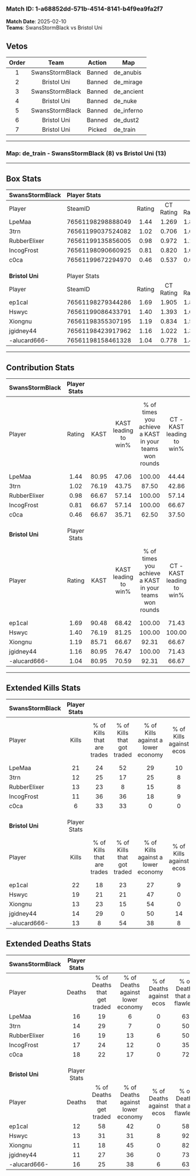 ### Match ID: 1-a68852dd-571b-4514-8141-b4f9ea9fa2f7  
**Match Date**: 2025-02-10  
**Teams**: SwansStormBlack vs Bristol Uni  

## Vetos  

| Order | Team | Action | Map |
| :---: | :--: | :----: | --- |
| 1 | SwansStormBlack | Banned | de_anubis |
| 2 | Bristol Uni | Banned | de_mirage |
| 3 | SwansStormBlack | Banned | de_ancient |
| 4 | Bristol Uni | Banned | de_nuke |
| 5 | SwansStormBlack | Banned | de_inferno |
| 6 | Bristol Uni | Banned | de_dust2 |
| 7 | Bristol Uni | Picked | de_train |

---  

### **Map**: de_train - SwansStormBlack (8) vs Bristol Uni (13)  
---  

## Box Stats  

| **SwansStormBlack** | Player Stats      |        |           |          |       |       |       |         |        |      |     |
| :- | :- | :-: | :-: | :-: | :-: | :-: | :-: | :-: | :-: | :-: | :-: |
| Player              | SteamID           | Rating | CT Rating | T Rating | KAST  |  ADR  | Kills | Assists | Deaths | K/D  | HS% |
| LpeMaa              | 76561198298888049 |  1.44  |   1.269   |  1.859   | 80.95 | 98.9  |  21   |    2    |   16   | 1.31 | 52  |
| 3trn                | 76561199037524082 |  1.02  |   0.706   |  1.679   | 76.19 | 70.8  |  12   |    8    |   14   | 0.86 | 25  |
| RubberElixer        | 76561199135856005 |  0.98  |   0.972   |  1.165   | 66.67 | 84.4  |  13   |    6    |   16   | 0.81 | 69  |
| IncogFrost          | 76561198090660925 |  0.81  |   0.820   |  1.033   | 66.67 | 74.3  |  11   |    0    |   17   | 0.65 | 72  |
| c0ca                | 76561199672294970 |  0.46  |   0.537   |  0.626   | 66.67 | 36.2  |   6   |    2    |   18   | 0.33 | 50  |
|                     |                   |        |           |          |       |       |       |         |        |      |     |
|                     |                   |        |           |          |       |       |       |         |        |      |     |
|                     |                   |        |           |          |       |       |       |         |        |      |     |
| **Bristol Uni**     | Player Stats      |        |           |          |       |       |       |         |        |      |     |
| Player              | SteamID           | Rating | CT Rating | T Rating | KAST  |  ADR  | Kills | Assists | Deaths | K/D  | HS% |
| ep1cal              | 76561198279344286 |  1.69  |   1.905   |  1.867   | 90.48 | 108.8 |  22   |    5    |   12   | 1.83 | 59  |
| Hswyc               | 76561199086433791 |  1.40  |   1.393   |  1.621   | 76.19 | 100.5 |  19   |    2    |   13   | 1.46 | 63  |
| Xiongnu             | 76561198355307195 |  1.19  |   0.834   |  1.542   | 85.71 | 67.2  |  13   |    6    |   11   | 1.18 | 15  |
| jgidney44           | 76561198423917962 |  1.16  |   1.022   |  1.398   | 80.95 | 58.5  |  14   |    5    |   11   | 1.27 | 21  |
| -alucard666-        | 76561198158461328 |  1.04  |   0.778   |  1.426   | 80.95 | 74.4  |  13   |    5    |   16   | 0.81 | 84  |
---  

## Contribution Stats  

| **SwansStormBlack** | Player Stats |       |                      |                                                        |                           |                                                             |                          |                                                            |
| :- | :-: | :-: | :-: | :-: | :-: | :-: | :-: | :-: |
| Player              |    Rating    | KAST  | KAST leading to win% | % of times you achieve a KAST in your teams won rounds | CT - KAST leading to win% | CT - % of times you achieve a KAST in your teams won rounds | T - KAST leading to win% | T - % of times you achieve a KAST in your teams won rounds |
| LpeMaa              |     1.44     | 80.95 |        47.06         |                         100.00                         |           44.44           |                           100.00                            |          50.00           |                           100.00                           |
| 3trn                |     1.02     | 76.19 |        43.75         |                         87.50                          |           42.86           |                            75.00                            |          44.44           |                           100.00                           |
| RubberElixer        |     0.98     | 66.67 |        57.14         |                         100.00                         |           57.14           |                           100.00                            |          57.14           |                           100.00                           |
| IncogFrost          |     0.81     | 66.67 |        57.14         |                         100.00                         |           66.67           |                           100.00                            |          50.00           |                           100.00                           |
| c0ca                |     0.46     | 66.67 |        35.71         |                         62.50                          |           37.50           |                            75.00                            |          33.33           |                           50.00                            |
|                     |              |       |                      |                                                        |                           |                                                             |                          |                                                            |
|                     |              |       |                      |                                                        |                           |                                                             |                          |                                                            |
|                     |              |       |                      |                                                        |                           |                                                             |                          |                                                            |
| **Bristol Uni**     | Player Stats |       |                      |                                                        |                           |                                                             |                          |                                                            |
| Player              |    Rating    | KAST  | KAST leading to win% | % of times you achieve a KAST in your teams won rounds | CT - KAST leading to win% | CT - % of times you achieve a KAST in your teams won rounds | T - KAST leading to win% | T - % of times you achieve a KAST in your teams won rounds |
| ep1cal              |     1.69     | 90.48 |        68.42         |                         100.00                         |           71.43           |                           100.00                            |          66.67           |                           100.00                           |
| Hswyc               |     1.40     | 76.19 |        81.25         |                         100.00                         |          100.00           |                           100.00                            |          72.73           |                           100.00                           |
| Xiongnu             |     1.19     | 85.71 |        66.67         |                         92.31                          |           66.67           |                            80.00                            |          66.67           |                           100.00                           |
| jgidney44           |     1.16     | 80.95 |        76.47         |                         100.00                         |           71.43           |                           100.00                            |          80.00           |                           100.00                           |
| -alucard666-        |     1.04     | 80.95 |        70.59         |                         92.31                          |           66.67           |                            80.00                            |          72.73           |                           100.00                           |
---  

## Extended Kills Stats  

| **SwansStormBlack** | Player Stats |                            |                            |                                    |                         |                              |                                 |                                       |                    |           |
| :- | :-: | :-: | :-: | :-: | :-: | :-: | :-: | :-: | :-: | :-: |
| Player              |    Kills     | % of Kills that are trades | % of Kills that got traded | % of Kills against a lower economy | % of Kills against ecos | % of Kills that are flawless | % of Kills that are close duels | % of Kills that are assisted by flash | Pistol Round Kills | AWP Kills |
| LpeMaa              |      21      |             24             |             52             |                 29                 |           10            |              67              |                0                |                   0                   |         0          |     3     |
| 3trn                |      12      |             25             |             17             |                 25                 |            8            |              83              |                8                |                   0                   |         0          |     2     |
| RubberElixer        |      13      |             23             |             8              |                 15                 |            8            |              77              |                8                |                   0                   |         0          |     3     |
| IncogFrost          |      11      |             36             |             36             |                 18                 |            9            |              64              |                0                |                   0                   |         0          |     0     |
| c0ca                |      6       |             33             |             33             |                 0                  |            0            |              67              |               17                |                   0                   |         0          |     1     |
|                     |              |                            |                            |                                    |                         |                              |                                 |                                       |                    |           |
|                     |              |                            |                            |                                    |                         |                              |                                 |                                       |                    |           |
|                     |              |                            |                            |                                    |                         |                              |                                 |                                       |                    |           |
| **Bristol Uni**     | Player Stats |                            |                            |                                    |                         |                              |                                 |                                       |                    |           |
| Player              |    Kills     | % of Kills that are trades | % of Kills that got traded | % of Kills against a lower economy | % of Kills against ecos | % of Kills that are flawless | % of Kills that are close duels | % of Kills that are assisted by flash | Pistol Round Kills | AWP Kills |
| ep1cal              |      22      |             18             |             23             |                 27                 |            9            |              41              |               18                |                   5                   |         0          |     2     |
| Hswyc               |      19      |             21             |             21             |                 47                 |            0            |              58              |               11                |                  11                   |         0          |     0     |
| Xiongnu             |      13      |             23             |             15             |                 54                 |            0            |              46              |                0                |                   8                   |         8          |     2     |
| jgidney44           |      14      |             29             |             0              |                 50                 |           14            |              64              |                0                |                   0                   |         0          |     2     |
| -alucard666-        |      13      |             8              |             54             |                 38                 |            8            |              77              |                0                |                   8                   |         0          |     2     |
## Extended Deaths Stats  

| **SwansStormBlack** | Player Stats |                             |                                   |                          |                               |                            |                           |               |
| :- | :-: | :-: | :-: | :-: | :-: | :-: | :-: | :-: |
| Player              |    Deaths    | % of Deaths that get traded | % of Deaths against lower economy | % of Deaths against ecos | % of Deaths that are flawless | % of Deaths that are close | % of Deaths while blinded | Deaths to AWP |
| LpeMaa              |      16      |             19              |                 6                 |            0             |              63               |             6              |             6             |       4       |
| 3trn                |      14      |             29              |                 7                 |            0             |              50               |             7              |             0             |       1       |
| RubberElixer        |      16      |             19              |                13                 |            6             |              50               |             6              |             0             |       1       |
| IncogFrost          |      17      |             24              |                12                 |            0             |              35               |             12             |            18             |       1       |
| c0ca                |      18      |             22              |                17                 |            0             |              72               |             6              |             6             |       1       |
|                     |              |                             |                                   |                          |                               |                            |                           |               |
|                     |              |                             |                                   |                          |                               |                            |                           |               |
|                     |              |                             |                                   |                          |                               |                            |                           |               |
| **Bristol Uni**     | Player Stats |                             |                                   |                          |                               |                            |                           |               |
| Player              |    Deaths    | % of Deaths that get traded | % of Deaths against lower economy | % of Deaths against ecos | % of Deaths that are flawless | % of Deaths that are close | % of Deaths while blinded | Deaths to AWP |
| ep1cal              |      12      |             58              |                42                 |            0             |              58               |             8              |             0             |       0       |
| Hswyc               |      13      |             31              |                31                 |            8             |              92               |             0              |             0             |       0       |
| Xiongnu             |      11      |             18              |                45                 |            0             |              82               |             0              |             0             |       0       |
| jgidney44           |      11      |             27              |                36                 |            0             |              73               |             0              |             0             |       0       |
| -alucard666-        |      16      |             25              |                38                 |            6             |              63               |             13             |             0             |       0       |
